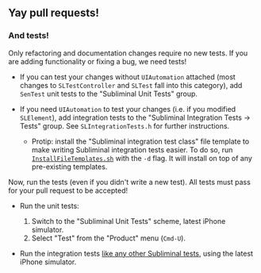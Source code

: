 ## Yay pull requests!

### And tests!

Only refactoring and documentation changes require no new tests. 
If you are adding functionality or fixing a bug, we need tests!
	
* If you can test your changes without `UIAutomation` attached
(most changes to `SLTestController` and `SLTest` fall into this category), 
add `SenTest` unit tests to the "Subliminal Unit Tests" group.

* If you need `UIAutomation` to test your changes (i.e. if you modified `SLElement`), 
add integration tests to the "Subliminal Integration Tests -> Tests" group. 
See `SLIntegrationTests.h` for further instructions.

	* Protip: install the "Subliminal integration test class" file template 
	to make writing Subliminal integration tests easier. To do so, 
	run [`InstallFileTemplates.sh`](https://git.inkling.com/ios/Subliminal/blob/master/Documentation/File%20Templates/InstallFileTemplates.sh) 
	with the `-d` flag. It will install on top of any pre-existing templates.

Now, run the tests (even if you didn't write a new test).
All tests must pass for your pull request to be accepted!

* Run the unit tests:
	1. Switch to the "Subliminal Unit Tests" scheme, latest iPhone simulator.
	2. Select "Test" from the "Product" menu (`Cmd-U`).

* Run the integration tests [like any other Subliminal tests](https://git.inkling.com/ios/Subliminal#faq-aka-stuff-which-should-eventually-go-somewhere-above), using the 
latest iPhone simulator.